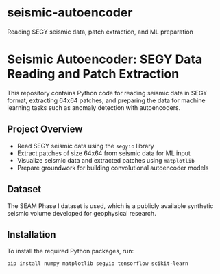 # seismic-autoencoder
Reading SEGY seismic data, patch extraction, and ML preparation
# Seismic Autoencoder: SEGY Data Reading and Patch Extraction

This repository contains Python code for reading seismic data in SEGY format, extracting 64x64 patches, and preparing the data for machine learning tasks such as anomaly detection with autoencoders.

## Project Overview

-  Read SEGY seismic data using the `segyio` library  
-  Extract patches of size 64x64 from seismic data for ML input  
-  Visualize seismic data and extracted patches using `matplotlib`  
-  Prepare groundwork for building convolutional autoencoder models  

## Dataset

The SEAM Phase I dataset is used, which is a publicly available synthetic seismic volume developed for geophysical research.

## Installation

To install the required Python packages, run:

```bash
pip install numpy matplotlib segyio tensorflow scikit-learn
